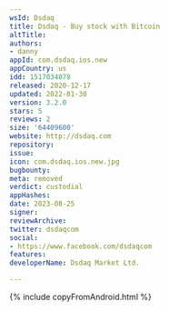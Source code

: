 ```yaml
---
wsId: Dsdaq
title: Dsdaq - Buy stock with Bitcoin
altTitle: 
authors:
- danny
appId: com.dsdaq.ios.new
appCountry: us
idd: 1517034078
released: 2020-12-17
updated: 2022-01-30
version: 3.2.0
stars: 5
reviews: 2
size: '64409600'
website: http://dsdaq.com
repository: 
issue: 
icon: com.dsdaq.ios.new.jpg
bugbounty: 
meta: removed
verdict: custodial
appHashes: 
date: 2023-08-25
signer: 
reviewArchive: 
twitter: dsdaqcom
social:
- https://www.facebook.com/dsdaqcom
features: 
developerName: Dsdaq Market Ltd.

---
```


{% include copyFromAndroid.html %}
